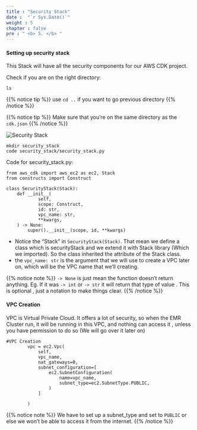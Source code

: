 ```yaml
---
title : "Security Stack"
date :  "`r Sys.Date()`" 
weight : 5 
chapter : false
pre : " <b> 5. </b> "
---
```

#### Setting up security stack
This Stack will have all the security components for our AWS CDK project.

Check if you are on the right directory:
````
ls
````

{{% notice tip %}}
use ``cd ..`` if you want to go previous directory 
{{% /notice %}}   

{{% notice tip %}}
Make sure that you’re on the same directory as the `cdk.json`
{{% /notice %}}   

![Security Stack](/images/4.Security%20Stack/SecurityStack1.png?width=90pc)

````
mkdir security_stack
code security_stack/security_stack.py
````

Code for security_stack.py:
````
from aws_cdk import aws_ec2 as ec2, Stack
from constructs import Construct 

class SecurityStack(Stack):
    def __init__(
            self,
            scope: Construct,
            id: str,
            vpc_name: str,
            **kwargs,
    ) -> None:
        super().__init__(scope, id, **kwargs)

````

- Notice the “Stack” in `SecurityStack(Stack)`. That mean we define a class which is securityStack and we extend it with Stack library (Which we imported). So the class inherited the attribute of the Stack class.
- the `vpc_name: str` is the argument that we will use to create a VPC later on, which will be the VPC name that we’ll creating. 

{{% notice note %}}
`-> None` is just mean the function doesn’t return anything. Eg. If it was `-> int` or `-> str` it will return that type of value . This is optional , just a notation to make things clear.
{{% /notice %}}  

#### VPC Creation
VPC is Virtual Private Cloud. It offers a lot of security, so when the EMR Cluster run, it  will be running in this VPC, and nothing can access it , unless you have permission to do so (We will go over it later on)  
````
#VPC Creation
        vpc = ec2.Vpc(
            self,
            vpc_name,
            nat_gateways=0,
            subnet_configuration=[
                ec2.SubnetConfiguration(
                    name=vpc_name,
                    subnet_type=ec2.SubnetType.PUBLIC,
                )
            ]

        )

````
{{% notice note %}}
We have to set up a subnet_type and set to `PUBLIC` or else we won’t be able to access it from the internet.
{{% /notice %}}  


